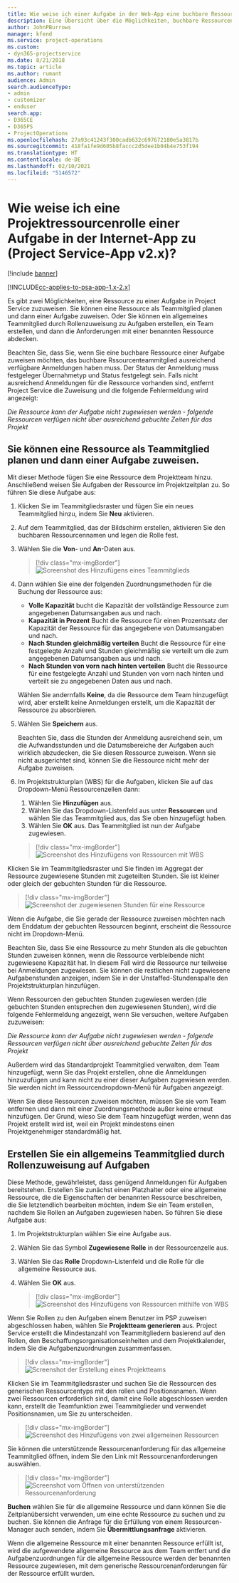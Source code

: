 ```yaml
---
title: Wie weise ich einer Aufgabe in der Web-App eine buchbare Ressource zu?
description: Eine Übersicht über die Möglichkeiten, buchbare Ressourcen zuzuweisen.
author: JohnPBurrows
manager: kfend
ms.service: project-operations
ms.custom:
- dyn365-projectservice
ms.date: 8/21/2018
ms.topic: article
ms.author: rumant
audience: Admin
search.audienceType:
- admin
- customizer
- enduser
search.app:
- D365CE
- D365PS
- ProjectOperations
ms.openlocfilehash: 27a93c41243f300cadb632c697672180e5a3817b
ms.sourcegitcommit: 418fa1fe9d605b8faccc2d5dee1b04b4e753f194
ms.translationtype: HT
ms.contentlocale: de-DE
ms.lasthandoff: 02/10/2021
ms.locfileid: "5146572"
---
```

# <a name="how-do-i-assign-a-bookable-resource-to-a-task-in-the-web-app-project-service-app-v2x"></a>Wie weise ich eine Projektressourcenrolle einer Aufgabe in der Internet-App zu (Project Service-App v2.x)?

[!include [banner](../includes/psa-now-project-operations.md)]

[!INCLUDE[cc-applies-to-psa-app-1.x-2.x](../includes/cc-applies-to-psa-app-1x-2x.md)]

Es gibt zwei Möglichkeiten, eine Ressource zu einer Aufgabe in Project Service zuzuweisen. Sie können eine Ressource als Teammitglied planen und dann einer Aufgabe zuweisen. Oder Sie können ein allgemeines Teammitglied durch Rollenzuweisung zu Aufgaben erstellen, ein Team erstellen, und dann die Anforderungen mit einer benannten Ressource abdecken.

Beachten Sie, dass Sie, wenn Sie eine buchbare Ressource einer Aufgabe zuweisen möchten, das buchbare Rssourcenteammitglied ausreichend verfügbare Anmeldungen haben muss. Der Status der Anmeldung muss festgeleger Übernahmetyp und Status festgelegt sein. Falls nicht ausreichend Anmeldungen für die Ressource vorhanden sind, entfernt Project Service die Zuweisung und die folgende Fehlermeldung ‏wird angezeigt:

*Die Ressource kann der Aufgabe nicht zugewiesen werden - folgende Ressourcen verfügen nicht über ausreichend gebuchte Zeiten für das Projekt*

## <a name="book-a-resource-as-a-team-member-and-then-assign-the-resource-to-a-task"></a>Sie können eine Ressource als Teammitglied planen und dann einer Aufgabe zuweisen.

Mit dieser Methode fügen Sie eine Ressource dem Projektteam hinzu. Anschließend weisen Sie Aufgaben der Ressource im Projektzeitplan zu. So führen Sie diese Aufgabe aus:
1.  Klicken Sie im Teammitgliedsraster und fügen Sie ein neues Teammitglied hinzu, indem Sie **Neu** aktivieren.
2.  Auf dem Teammitglied, das der Bildschirm erstellen, aktivieren Sie den buchbaren Ressourcennamen und legen die Rolle fest.
3.  Wählen Sie die **Von**- und **An**-Daten aus.

    > [!div class="mx-imgBorder"] 
    > ![Screenshot des Hinzufügens eines Teammitglieds](media/FAQ-Resources-to-Tasks2-1.png "Screenshot des Hinzufügens eines Teammitglieds")
 
4.  Dann wählen Sie eine der folgenden Zuordnungsmethoden für die Buchung der Ressource aus:
    - **Volle Kapazität** bucht die Kapazität der vollständige Ressource zum angegebenen Datumsangaben aus und nach.
    - **Kapazität in Prozent** Bucht die Ressource für einen Prozentsatz der Kapazität der Ressource für das angegebene von Datumsangaben und nach.
    - **Nach Stunden gleichmäßig verteilen** Bucht die Ressource für eine festgelegte Anzahl und Stunden gleichmäßig sie verteilt um die zum angegebenen Datumsangaben aus und nach.
    - **Nach Stunden von vorn nach hinten verteilen** Bucht die Ressource für eine festgelegte Anzahl und Stunden von vorn nach hinten und verteilt sie zu angegebenen Daten aus und nach.

    Wählen Sie andernfalls **Keine**, da die Ressource dem Team hinzugefügt wird, aber erstellt keine Anmeldungen erstellt, um die Kapazität der Ressource zu absorbieren.
5.  Wählen Sie **Speichern** aus.

    Beachten Sie, dass die Stunden der Anmeldung ausreichend sein, um die Aufwandsstunden und die Datumsbereiche der Aufgaben auch wirklich abzudecken, die Sie diesen Ressource zuweisen. Wenn sie nicht ausgerichtet sind, können Sie die Ressource nicht mehr der Aufgabe zuweisen.

6.  Im Projektstrukturplan (WBS) für die Aufgaben, klicken Sie auf das Dropdown-Menü Ressourcenzellen dann: 

    1. Wählen Sie **Hinzufügen** aus.
    2. Wählen Sie das Dropdown-Listenfeld aus unter **Ressourcen** und wählen Sie das Teammitglied aus, das Sie oben hinzugefügt haben.
    3. Wählen Sie **OK** aus. Das Teammitglied ist nun der Aufgabe zugewiesen.

    > [!div class="mx-imgBorder"] 
    > ![Screenshot des Hinzufügens von Ressourcen mit WBS](media/FAQ-Resources-to-Tasks2-2.png "Screenshot des Hinzufügens von Ressourcen mit WBS")
 
Klicken Sie im Teammitgliedsraster und Sie finden im Aggregat der Ressource zugewiesene Stunden mit zugeteilten Stunden. Sie ist kleiner oder gleich der gebuchten Stunden für die Ressource. 

> [!div class="mx-imgBorder"] 
> ![Screenshot der zugewiesenen Stunden für eine Ressource](media/FAQ-Resources-to-Tasks2-3.png "Screenshot der zugewiesenen Stunden für eine Ressource")
 
Wenn die Aufgabe, die Sie gerade der Ressource zuweisen möchten nach dem Enddatum der gebuchten Ressourcen beginnt, erscheint die Ressource nicht im Dropdown-Menü.

Beachten Sie, dass Sie eine Ressource zu mehr Stunden als die gebuchten Stunden zuweisen können, wenn die Ressource verbleibende nicht zugewiesene Kapazität hat. In diesem Fall wird die Ressource nur teilweise bei Anmeldungen zugewiesen. Sie können die restlichen nicht zugewiesene Aufgabenstunden anzeigen, indem Sie in der Unstaffed-Stundenspalte den Projektstrukturplan hinzufügen.

Wenn Ressourcen den gebuchten Stunden zugewiesen werden (die gebuchten Stunden entsprechen den zugewiesenen Stunden), wird die folgende Fehlermeldung angezeigt, wenn Sie versuchen, weitere Aufgaben zuzuweisen:

*Die Ressource kann der Aufgabe nicht zugewiesen werden - folgende Ressourcen verfügen nicht über ausreichend gebuchte Zeiten für das Projekt*

Außerdem wird das Standardprojekt Teammitglied verwalten, dem Team hinzugefügt, wenn Sie das Projekt erstellen, ohne die Anmeldungen hinzuzufügen und kann nicht zu einer dieser Aufgaben zugewiesen werden. Sie werden nicht im Ressourcendropdown-Menü für Aufgaben angezeigt.

Wenn Sie diese Ressourcen zuweisen möchten, müssen Sie sie vom Team entfernen und dann mit einer Zuordnungsmethode außer keine erneut hinzufügen. Der Grund, wieso Sie dem Team hinzugefügt werden, wenn das Projekt erstellt wird ist, weil ein Projekt mindestens einen Projektgenehmiger standardmäßig hat.

## <a name="create-a-generic-team-member-through-role-assignment-on-tasks"></a>Erstellen Sie ein allgemeins Teammitglied durch Rollenzuweisung auf Aufgaben

Diese Methode, gewährleistet, dass genügend Anmeldungen für Aufgaben bereitstehen. Erstellen Sie zunächst einen Platzhalter oder eine allgemeine Ressource, die die Eigenschaften der benannten Ressource beschreiben, die Sie letztendlich bearbeiten möchten, indem Sie ein Team erstellen, nachdem Sie Rollen an Aufgaben zugewiesen haben. So führen Sie diese Aufgabe aus:

1. Im Projektstrukturplan wählen Sie eine Aufgabe aus.
2. Wählen Sie das Symbol **Zugewiesene Rolle** in der Ressourcenzelle aus.
3. Wählen Sie das **Rolle** Dropdown-Listenfeld und die Rolle für die allgemeine Ressource aus.
4. Wählen Sie **OK** aus.

    > [!div class="mx-imgBorder"] 
    > ![Screenshot des Hinzufügens von Ressourcen mithilfe von WBS](media/FAQ-Resources-to-Tasks2-4.png "Screenshot des Hinzufügens von Ressourcen mithilfe von WBS")
 
Wenn Sie Rollen zu den Aufgaben einem Benutzer im PSP zuweisen abgeschlossen haben, wählen Sie **Projektteam generieren** aus. Project Service erstellt die Mindestanzahl von Teammitgliedern basierend auf den Rollen, den Beschaffungsorganisationseinheiten und dem Projektkalender, indem Sie die Aufgabenzuordnungen zusammenfassen.

> [!div class="mx-imgBorder"] 
> ![Screenshot der Erstellung eines Projektteams](media/FAQ-Resources-to-Tasks2-5.png "Screenshot der Erstellung eines Projektteams")
 
Klicken Sie im Teammitgliedsraster und suchen Sie die Ressourcen des generischen Ressourcentyps mit den rollen und Positionsnamen. Wenn zwei Ressourcen erforderlich sind, damit eine Rolle abgeschlossen werden kann, erstellt die Teamfunktion zwei Teammitglieder und verwendet Positionsnamen, um Sie zu unterscheiden.

> [!div class="mx-imgBorder"] 
> ![Screenshot des Hinzufügens von zwei allgemeinen Ressourcen](media/FAQ-Resources-to-Tasks2-6.png "Screenshot des Hinzufügens von zwei allgemeinen Ressourcen")
 
Sie können die unterstützende Ressourcenanforderung für das allgemeine Teammitglied öffnen, indem Sie den Link mit Ressourcenanforderungen auswählen.

> [!div class="mx-imgBorder"] 
> ![Screenshot vom Öffnen von unterstützenden Ressourcenanforderung](media/FAQ-Resources-to-Tasks2-7.png "Screenshot vom Öffnen von unterstützenden Ressourcenanforderung")

**Buchen** wählen Sie für die allgemeine Ressource und dann können Sie die Zeitplanübersicht verwenden, um eine echte Ressource zu suchen und zu buchen. Sie können die Anfrage für die Erfüllung von einem Ressourcen-Manager auch senden, indem Sie **Übermittlungsanfrage** aktivieren.

Wenn die allgemeine Ressource mit einer benannten Ressource erfüllt ist, wird die aufgewendete allgemeine Ressource aus dem Team entfert und die Aufgabenzuordnungen für die allgemeine Ressource werden der benannten Ressource zugewiesen, mit dem generische Ressourcenanforderungen für der Ressource erfüllt wurden.
 


